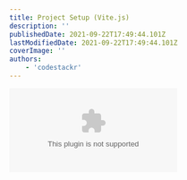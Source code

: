 ```yaml
---
title: Project Setup (Vite.js)
description: ''
publishedDate: 2021-09-22T17:49:44.101Z
lastModifiedDate: 2021-09-22T17:49:44.101Z
coverImage: ''
authors:
    - 'codestackr'
---
```


<Embed
	type="youtube"
	url="https://youtu.be/NFToND6x_nI?t=149"
	title="Project Setup (Vite.js)"
/>
